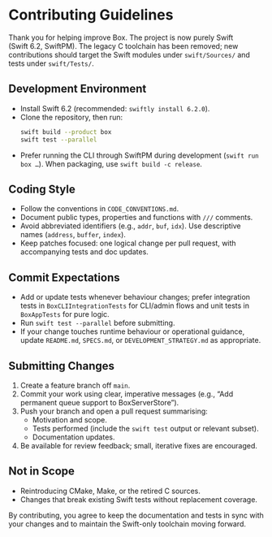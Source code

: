 Contributing Guidelines
=======================

Thank you for helping improve Box. The project is now purely Swift (Swift 6.2, SwiftPM). The legacy C toolchain has been removed; new contributions should target the Swift modules under `swift/Sources/` and tests under `swift/Tests/`.

## Development Environment
- Install Swift 6.2 (recommended: `swiftly install 6.2.0`).
- Clone the repository, then run:
  ```bash
  swift build --product box
  swift test --parallel
  ```
- Prefer running the CLI through SwiftPM during development (`swift run box …`). When packaging, use `swift build -c release`.

## Coding Style
- Follow the conventions in `CODE_CONVENTIONS.md`.
- Document public types, properties and functions with `///` comments.
- Avoid abbreviated identifiers (e.g., `addr`, `buf`, `idx`). Use descriptive names (`address`, `buffer`, `index`).
- Keep patches focused: one logical change per pull request, with accompanying tests and doc updates.

## Commit Expectations
- Add or update tests whenever behaviour changes; prefer integration tests in `BoxCLIIntegrationTests` for CLI/admin flows and unit tests in `BoxAppTests` for pure logic.
- Run `swift test --parallel` before submitting.
- If your change touches runtime behaviour or operational guidance, update `README.md`, `SPECS.md`, or `DEVELOPMENT_STRATEGY.md` as appropriate.

## Submitting Changes
1. Create a feature branch off `main`.
2. Commit your work using clear, imperative messages (e.g., “Add permanent queue support to BoxServerStore”).
3. Push your branch and open a pull request summarising:
   - Motivation and scope.
   - Tests performed (include the `swift test` output or relevant subset).
   - Documentation updates.
4. Be available for review feedback; small, iterative fixes are encouraged.

## Not in Scope
- Reintroducing CMake, Make, or the retired C sources.
- Changes that break existing Swift tests without replacement coverage.

By contributing, you agree to keep the documentation and tests in sync with your changes and to maintain the Swift-only toolchain moving forward.
